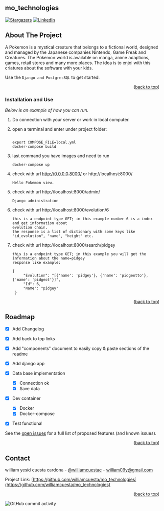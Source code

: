 <div id="top"></div>

## mo_technologies

[![Stargazers][stars-shield]][stars-url]
[![LinkedIn][linkedin-shield]][linkedin-url]



<!-- ABOUT THE PROJECT -->
## About The Project

A Pokemon is a mystical creature that belongs to a fictional world, designed and managed by the Japanese companies
Nintendo, Game Freak and Creatures. The Pokemon world is available on manga, anime adaptions, games, retail stores 
and many more places.
The idea is to enjoi with this criatures about the software with your kids.

Use the `Django and PostgresSQL` to get started.
<p align="right">(<a href="#top">back to top</a>)</p>

### Installation and Use

_Below is an example of how you can run._

1. Do connection with your server or work in local computer.

2. open a terminal and enter under project folder:
   ```
   
   export COMPOSE_FILE=local.yml
   docker-compose build
   
   ```
3. last command you have images and need to run
   ```
   docker-compose up
   ```
4. check with url http://0.0.0.0:8000/ or http://localhost:8000/
   ```
   Hello Pokemon view.
   ```
5. check with url http://localhost:8000/admin/
   ```
   Django administration
   ```
6. check with url http://localhost:8000/evolution/6
   ```
   this is a endpoint type GET; in this example number 6 is a index and get information about 
   evolution chain.
   the response is a list of dictionary with some keys like "id_evolution", "name", "height" etc.
   ```
7. check with url http://localhost:8000/search/pidgey
   ```
   this is a endpoint type GET; in this example you will get the information about the name=pidgey
   response like example:

   {
        "Evolution": "[{'name': 'pidgey'}, {'name': 'pidgeotto'}, {'name': 'pidgeot'}]",
        "Id": 6,
        "Name": "pidgey"
    }
   ```

<p align="right">(<a href="#top">back to top</a>)</p>


<!-- ROADMAP -->
## Roadmap

- [x] Add Changelog
- [x] Add back to top links
- [x] Add "components" document to easily copy & paste sections of the readme
- [x] Add django app
- [x] Data base implementation
    - [x] Connection ok
    - [x] Save data
- [x] Dev container
    - [x] Docker
    - [x] Docker-compose
- [x] Test functional


See the [open issues](https://github.com/othneildrew/Best-README-Template/issues) for a full list of proposed features (and known issues).

<p align="right">(<a href="#top">back to top</a>)</p>


<!-- CONTACT -->
## Contact

william yesid cuesta cardona - [@williamcuestac](https://twitter.com/your_username) - william09y@gmail.com

Project Link: [https://github.com/williamcuesta/mo_technologies](https://github.com/williamcuesta/mo_technologies)


<p align="right">(<a href="#top">back to top</a>)</p>

[stars-shield]: https://img.shields.io/github/stars/williamcuesta
[stars-url]: (https://github.com/williamcuesta/mo_technologies)
[linkedin-shield]: https://img.shields.io/badge/-LinkedIn-blue.svg
[linkedin-url]: https://www.linkedin.com/in/william-yesid-cuesta-cardona-9bb09668


![GitHub commit activity](https://img.shields.io/github/commit-activity/w/williamcuesta/mo_technologies?style=plastic)
